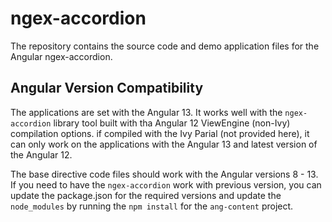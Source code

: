 # ngex-accordion
The repository contains the source code and demo application files for the Angular ngex-accordion.

## Angular Version Compatibility

The applications are set with the Angular 13. It works well with the `ngex-accordion` library tool built with tha Angular 12 ViewEngine (non-Ivy) compilation options. if compiled with the Ivy Parial (not provided here), it can only work on the applications with the Angular 13 and latest version of the Angular 12.

The base directive code files should work with the Angular versions 8 - 13. If you need to have the `ngex-accordion` work with previous version, you can update the package.json for the required versions and update the `node_modules` by running the `npm install` for the `ang-content` project. 
